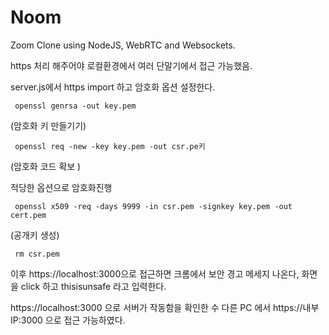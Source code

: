 # Noom

Zoom Clone using NodeJS, WebRTC and Websockets.

https 처리 해주어야 로컬환경에서 여러 단말기에서 접근 가능했음. 

server.js에서 https import 하고 암호화 옵션 설정한다. 

```
 openssl genrsa -out key.pem 
```
 (암호화 키 만들기기)
```
 openssl req -new -key key.pem -out csr.pe키 
 ```
 (암호화 코드 확보 )


 적당한 옵션으로 암호화진행 
```
 openssl x509 -req -days 9999 -in csr.pem -signkey key.pem -out cert.pem 
 ```
 (공개키 생성)
```
 rm csr.pem
```
이후 https://localhost:3000으로 접근하면 
크롬에서 보안 경고 메세지 나온다, 화면을 click 하고 thisisunsafe 라고 입력한다. 

 https://localhost:3000 으로 서버가 작동함을 확인한 수 
 다른 PC 에서 https://내부 IP:3000  으로 접근 가능하였다. 
